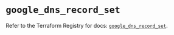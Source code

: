 # `google_dns_record_set`

Refer to the Terraform Registry for docs: [`google_dns_record_set`](https://registry.terraform.io/providers/hashicorp/google/6.35.0/docs/resources/dns_record_set).
